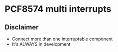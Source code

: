 # PCF8574 multi interrupts

## Disclaimer
- Connect more than one interruptable component
- It's ALWAYS in development